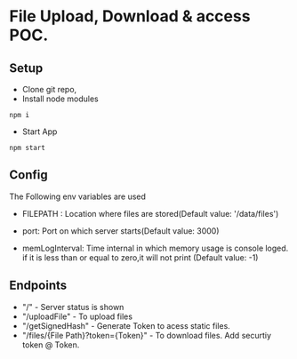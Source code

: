 # File Upload, Download & access POC.

## Setup

- Clone git repo,
- Install node modules

```
npm i
```

- Start App

```
npm start
```

## Config

The Following env variables are used

- FILEPATH : Location where files are stored(Default value: '/data/files')
- port: Port on which server starts(Default value: 3000)

- memLogInterval: Time internal in which memory usage is console loged. if it is less than or equal to zero,it will not print (Default value: -1)

## Endpoints

- "/" - Server status is shown
- "/uploadFile" - To upload files
- "/getSignedHash" - Generate Token to acess static files.
- "/files/{File Path}?token={Token}" - To download files. Add securtiy token @ Token.
